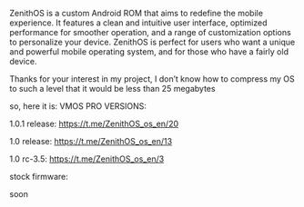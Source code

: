 ZenithOS is a custom Android ROM that aims to redefine the mobile experience. It features a clean and intuitive user interface, optimized performance for smoother operation, and a range of customization options to personalize your device. ZenithOS is perfect for users who want a unique and powerful mobile operating system, and for those who have a fairly old device.

Thanks for your interest in my project, 
I don’t know how to compress my OS to such a level that it would be less than 25 megabytes

so, here it is:
VMOS PRO VERSIONS:

1.0.1 release: https://t.me/ZenithOS_os_en/20

1.0 release: https://t.me/ZenithOS_os_en/13

1.0 rc-3.5: https://t.me/ZenithOS_os_en/3

stock firmware:

soon
